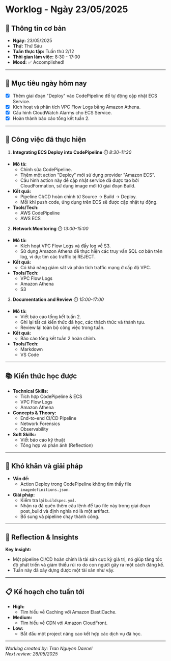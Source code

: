 # Worklog - Ngày 23/05/2025
## 📅 Thông tin cơ bản

- **Ngày:** 23/05/2025  
- **Thứ:** Thứ Sáu  
- **Tuần thực tập:** Tuần thứ 2/12  
- **Thời gian làm việc:** 8:30 - 17:00  
- **Mood:** ✅ Accomplished!

---

## 🎯 Mục tiêu ngày hôm nay

- [x] Thêm giai đoạn "Deploy" vào CodePipeline để tự động cập nhật ECS Service.
- [x] Kích hoạt và phân tích VPC Flow Logs bằng Amazon Athena.
- [x] Cấu hình CloudWatch Alarms cho ECS Service.
- [x] Hoàn thành báo cáo tổng kết tuần 2.

---

## 💼 Công việc đã thực hiện

1. **Integrating ECS Deploy into CodePipeline** ⏱️ *8:30-11:30*  
  - **Mô tả:**  
    - Chỉnh sửa CodePipeline.  
    - Thêm một action "Deploy" mới sử dụng provider "Amazon ECS".  
    - Cấu hình action này để cập nhật service đã được tạo bởi CloudFormation, sử dụng image mới từ giai đoạn Build.  
  - **Kết quả:**  
    - Pipeline CI/CD hoàn chỉnh từ Source → Build → Deploy.  
    - Mỗi khi push code, ứng dụng trên ECS sẽ được cập nhật tự động.  
  - **Tools/Tech:**  
    - AWS CodePipeline  
    - AWS ECS

2. **Network Monitoring** ⏱️ *13:00-15:00*  
  - **Mô tả:**  
    - Kích hoạt VPC Flow Logs và đẩy log về S3.  
    - Sử dụng Amazon Athena để thực hiện các truy vấn SQL cơ bản trên log, ví dụ: tìm các traffic bị REJECT.  
  - **Kết quả:**  
    - Có khả năng giám sát và phân tích traffic mạng ở cấp độ VPC.  
  - **Tools/Tech:**  
    - VPC Flow Logs  
    - Amazon Athena  
    - S3

3. **Documentation and Review** ⏱️ *15:00-17:00*  
  - **Mô tả:**  
    - Viết báo cáo tổng kết tuần 2.  
    - Ghi lại tất cả kiến thức đã học, các thách thức và thành tựu.  
    - Review lại toàn bộ công việc trong tuần.  
  - **Kết quả:**  
    - Báo cáo tổng kết tuần 2 hoàn chỉnh.  
  - **Tools/Tech:**  
    - Markdown  
    - VS Code

---

## 📚 Kiến thức học được

- **Technical Skills:**  
  - Tích hợp CodePipeline & ECS  
  - VPC Flow Logs  
  - Amazon Athena
- **Concepts & Theory:**  
  - End-to-end CI/CD Pipeline  
  - Network Forensics  
  - Observability
- **Soft Skills:**  
  - Viết báo cáo kỹ thuật  
  - Tổng hợp và phản ánh (Reflection)

---

## 🚧 Khó khăn và giải pháp

- **Vấn đề:**  
  - Action Deploy trong CodePipeline không tìm thấy file `imagedefinitions.json`.
- **Giải pháp:**  
  - Kiểm tra lại `buildspec.yml`.  
  - Nhận ra đã quên thêm câu lệnh để tạo file này trong giai đoạn post_build và định nghĩa nó là một artifact.  
  - Bổ sung và pipeline chạy thành công.

---

## 💭 Reflection & Insights

**Key Insight:**  
- Một pipeline CI/CD hoàn chỉnh là tài sản cực kỳ giá trị, nó giúp tăng tốc độ phát triển và giảm thiểu rủi ro do con người gây ra một cách đáng kể.  
- Tuần này đã xây dựng được một tài sản như vậy.

---

## 📋 Kế hoạch cho tuần tới

- **High:**  
  - Tìm hiểu về Caching với Amazon ElastiCache.
- **Medium:**  
  - Tìm hiểu về CDN với Amazon CloudFront.
- **Low:**  
  - Bắt đầu một project nâng cao kết hợp các dịch vụ đã học.

---

*Worklog created by: Tran Nguyen Daenel*  
*Next review: 26/05/2025*